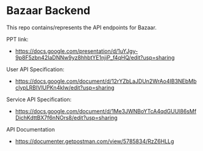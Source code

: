 # Bazaar Backend
This repo contains/represents the API endpoints for Bazaar.

PPT link:
* https://docs.google.com/presentation/d/1uYJgy-9p8F5zbn42IaDNNw9yz8hhbtYE1njiP_f4qHQ/edit?usp=sharing



User API Specification:
* https://docs.google.com/document/d/12rYZbLaJDUn2WrAo4IB3NEbMbclypLRBIVlUPKn4kIw/edit?usp=sharing


Service API Specification:
* https://docs.google.com/document/d/1Me3JWNBoYTcA4qdGUUl86sMfDichKdttBX7f6nNOrs8/edit?usp=sharing

API Documentation
* https://documenter.getpostman.com/view/5785834/RzZ6HLLg
